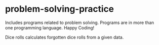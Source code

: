 # problem-solving-practice
Includes programs related to problem solving. Programs are in more than one programming language. Happy Coding!

Dice rolls calculates forgotten dice rolls from a given data.

